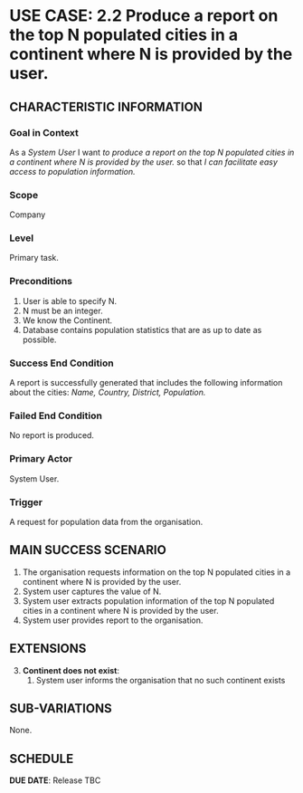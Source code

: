 # USE CASE: 2.2 Produce a report on the top N populated cities in a continent where N is provided by the user.

## CHARACTERISTIC INFORMATION

### Goal in Context

As a *System User* I want *to produce a report on the top N populated cities in a continent where N is provided by the user.* so that *I can facilitate easy access to population information.*

### Scope

Company

### Level

Primary task.

### Preconditions

1. User is able to specify N.
2. N must be an integer.
3. We know the Continent.  
4. Database contains population statistics that are as up to date as possible.

### Success End Condition

A report is successfully generated that includes the following information about the cities:
*Name,*
*Country,*
*District,*
*Population.*
### Failed End Condition

No report is produced.

### Primary Actor

System User.

### Trigger

A request for population data from the organisation.

## MAIN SUCCESS SCENARIO

1. The organisation requests information on the top N populated cities in a continent where N is provided by the user.   
2. System user captures the value of N.
3. System user extracts population information of the top N populated cities in a continent where N is provided by the user.
4. System user provides report to the organisation.

## EXTENSIONS

3. **Continent does not exist**:
    1. System user informs the organisation that no such continent exists

## SUB-VARIATIONS

None. 

## SCHEDULE

**DUE DATE**: Release TBC